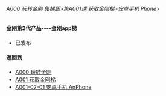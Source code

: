 ###### A000 玩转金刚 免梯版>第A001课 获取金刚梯>安卓手机 Phone>

#### 金刚第2代产品----金刚app梯

- 已发布

#### 返回到
- [A000 玩转金刚](https://github.com/a2zitpro/web/blob/master/LadderFree/main.md)
- [A001 获取金刚梯](https://github.com/a2zitpro/web/blob/master/LadderFree/GetLadder/GetLadder.md)
- [A001-02-01 安卓手机 AnPhone](https://github.com/a2zitpro/web/blob/master/LadderFree/GetLadder/Android/Phone/Phone.md)

